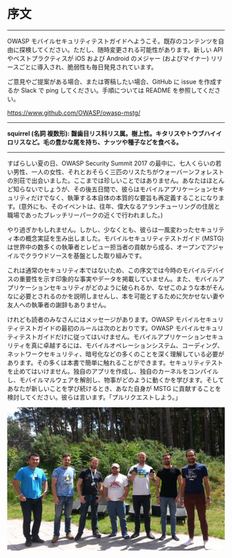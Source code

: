 # 序文

---
OWASP モバイルセキュリティテストガイドへようこそ。既存のコンテンツを自由に探検してください。ただし、随時変更される可能性があります。新しい API やベストプラクティスが iOS および Android のメジャー (およびマイナー) リリースごとに導入され、脆弱性も毎日発見されています。

ご意見やご提案がある場合、または寄稿したい場合、GitHub に issue を作成するか Slack で ping してください。手順については README を参照してください。

https://www.github.com/OWASP/owasp-mstg/

---

**squirrel (名詞 複数形): 齧歯目リス科リス属。樹上性。キタリスやトウブハイイロリスなど。毛の豊かな尾を持ち、ナッツや種子などを食べる。**

---

すばらしい夏の日、OWASP Security Summit 2017 の最中に、七人くらいの若い男性、一人の女性、それとおそらく三匹のリスたちがウォーバーンフォレストの別荘で出会いました。ここまでは珍しいことではありません。あなたはほとんど知らないでしょうが、その後五日間で、彼らはモバイルアプリケーションセキュリティだけでなく、執筆する本自体の本質的な要旨も再定義することになります。(意外にも、そのイベントは、往年、偉大なるアランチューリングの住居と職場であったブレッチリーパークの近くで行われました。)

やり過ぎかもしれません。しかし、少なくとも、彼らは一風変わったセキュリティ本の概念実証を生み出しました。モバイルセキュリティテストガイド (MSTG) は世界中の数多くの執筆者とレビュー担当者の貢献から成る、オープンでアジャイルでクラウドソースを基盤とした取り組みです。

これは通常のセキュリティ本ではないため、この序文では今時のモバイルデバイスの重要性を示す印象的な事実やデータを掲載していません。また、モバイルアプリケーションセキュリティがどのように破られるか、なぜこのような本がそんなに必要とされるのかを説明しませんし、本を可能とするために欠かせない妻や友人への執筆者の謝辞もありません。

けれども読者のみなさんにはメッセージがあります。OWASP モバイルセキュリティテストガイドの最初のルールは次のとおりです。OWASP モバイルセキュリティテストガイドだけに従ってはいけません。モバイルアプリケーションセキュリティを真に卓越するには、モバイルオペレーションシステム、コーディング、ネットワークセキュリティ、暗号化などの多くのことを深く理解している必要があります。その多くは本書で簡単に触れることができます。セキュリティテストを止めてはいけません。独自のアプリを作成し、独自のカーネルをコンパイルし、モバイルマルウェアを解剖し、物事がどのように動くかを学びます。そしてあなたが新しいことを学び続けるとき、あなた自身が MSTG に貢献することを検討してください。彼らは言います。「プルリクエストしよう。」

![Summit Team](Images/summit-team.jpg)
